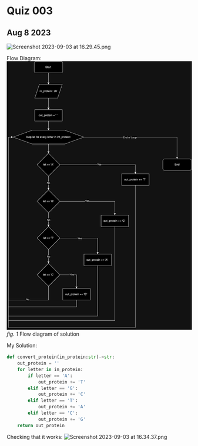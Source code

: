 # Quiz 003 #
## Aug 8 2023 #

![Screenshot 2023-09-03 at 16.29.45.png](..%2F..%2F..%2F..%2F..%2Fvar%2Ffolders%2Fqh%2Fl7367_q936d7t2_57vd5fkjw0000gn%2FT%2FTemporaryItems%2FNSIRD_screencaptureui_kVVlRN%2FScreenshot%202023-09-03%20at%2016.29.45.png)

Flow Diagram:
![](/quizzes/assets/Quiz003.jpg)
*fig. 1* Flow diagram of solution

My Solution:
```.py
def convert_protein(in_protein:str)->str:
    out_protein = ''
    for letter in in_protein:
        if letter == 'A':
            out_protein += 'T'
        elif letter == 'G':
            out_protein += 'C'
        elif letter == 'T':
            out_protein += 'A'
        elif letter == 'C':
            out_protein += 'G'
    return out_protein
```

Checking that it works:
![Screenshot 2023-09-03 at 16.34.37.png](..%2F..%2F..%2F..%2F..%2Fvar%2Ffolders%2Fqh%2Fl7367_q936d7t2_57vd5fkjw0000gn%2FT%2FTemporaryItems%2FNSIRD_screencaptureui_m0hl5M%2FScreenshot%202023-09-03%20at%2016.34.37.png)
